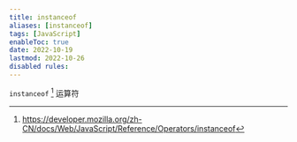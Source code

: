 ```yaml
---
title: instanceof
aliases: [instanceof]
tags: [JavaScript]
enableToc: true
date: 2022-10-19
lastmod: 2022-10-26
disabled rules: 
---
```


`instanceof` [^1] 运算符

[^1]: <https://developer.mozilla.org/zh-CN/docs/Web/JavaScript/Reference/Operators/instanceof>
